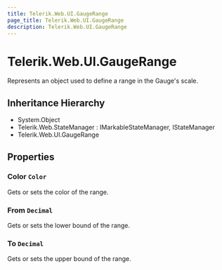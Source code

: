 ```yaml
---
title: Telerik.Web.UI.GaugeRange
page_title: Telerik.Web.UI.GaugeRange
description: Telerik.Web.UI.GaugeRange
---
```


# Telerik.Web.UI.GaugeRange

Represents an object used to define a range in the Gauge's scale.

## Inheritance Hierarchy

* System.Object
* Telerik.Web.StateManager : IMarkableStateManager, IStateManager
* Telerik.Web.UI.GaugeRange

## Properties

###  Color `Color`

Gets or sets the color of the range.

###  From `Decimal`

Gets or sets the lower bound of the range.

###  To `Decimal`

Gets or sets the upper bound of the range.


